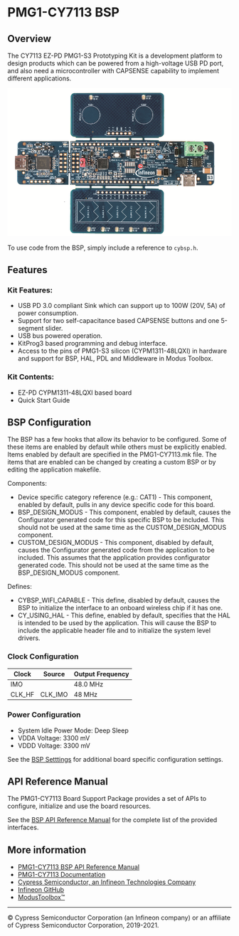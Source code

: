 # PMG1-CY7113 BSP

## Overview

The CY7113 EZ-PD PMG1-S3 Prototyping Kit is a development platform to design products which can be powered from a high-voltage USB PD port, and also need a microcontroller with CAPSENSE capability to implement different applications.

![](docs/html/board.png)

To use code from the BSP, simply include a reference to `cybsp.h`.

## Features

### Kit Features:

* USB PD 3.0 compliant Sink which can support up to 100W (20V, 5A) of power consumption.
* Support for two self-capacitance based CAPSENSE buttons and one 5-segment slider.
* USB bus powered operation.
* KitProg3 based programming and debug interface.
* Access to the pins of PMG1-S3 silicon (CYPM1311-48LQXI) in hardware and support for BSP, HAL, PDL and Middleware in Modus Toolbox.

### Kit Contents:

* EZ-PD CYPM1311-48LQXI based board
* Quick Start Guide

## BSP Configuration

The BSP has a few hooks that allow its behavior to be configured. Some of these items are enabled by default while others must be explicitly enabled. Items enabled by default are specified in the PMG1-CY7113.mk file. The items that are enabled can be changed by creating a custom BSP or by editing the application makefile.

Components:
* Device specific category reference (e.g.: CAT1) - This component, enabled by default, pulls in any device specific code for this board.
* BSP_DESIGN_MODUS - This component, enabled by default, causes the Configurator generated code for this specific BSP to be included. This should not be used at the same time as the CUSTOM_DESIGN_MODUS component.
* CUSTOM_DESIGN_MODUS - This component, disabled by default, causes the Configurator generated code from the application to be included. This assumes that the application provides configurator generated code. This should not be used at the same time as the BSP_DESIGN_MODUS component.

Defines:
* CYBSP_WIFI_CAPABLE - This define, disabled by default, causes the BSP to initialize the interface to an onboard wireless chip if it has one.
* CY_USING_HAL - This define, enabled by default, specifies that the HAL is intended to be used by the application. This will cause the BSP to include the applicable header file and to initialize the system level drivers.

### Clock Configuration

| Clock    | Source    | Output Frequency |
|----------|-----------|------------------|
| IMO      |           | 48.0 MHz         |
| CLK_HF   | CLK_IMO   | 48 MHz           |

### Power Configuration

* System Idle Power Mode: Deep Sleep
* VDDA Voltage: 3300 mV
* VDDD Voltage: 3300 mV

See the [BSP Setttings][settings] for additional board specific configuration settings.

## API Reference Manual

The PMG1-CY7113 Board Support Package provides a set of APIs to configure, initialize and use the board resources.

See the [BSP API Reference Manual][api] for the complete list of the provided interfaces.

## More information
* [PMG1-CY7113 BSP API Reference Manual][api]
* [PMG1-CY7113 Documentation](http://www.cypress.com/CY7113)
* [Cypress Semiconductor, an Infineon Technologies Company](http://www.cypress.com)
* [Infineon GitHub](https://github.com/infineon)
* [ModusToolbox™](https://www.cypress.com/products/modustoolbox-software-environment)

[api]: https://infineon.github.io/TARGET_PMG1-CY7113/html/modules.html
[settings]: https://infineon.github.io/TARGET_PMG1-CY7113/html/md_bsp_settings.html

---
© Cypress Semiconductor Corporation (an Infineon company) or an affiliate of Cypress Semiconductor Corporation, 2019-2021.
